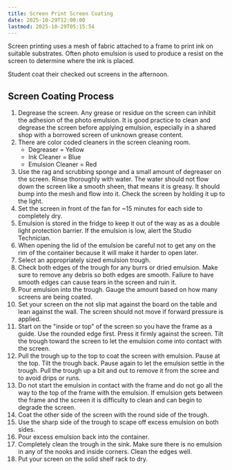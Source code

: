 ```yaml
---
title: Screen Print Screen Coating
date: 2025-10-29T12:00:00
lastmod: 2025-10-29T05:15:54
---
```


Screen printing uses a mesh of fabric attached to a frame to print ink on suitable substrates. Often photo emulsion is used to produce a resist on the screen to determine where the ink is placed.

Student coat their checked out screens in the afternoon.

## Screen Coating Process

1. Degrease the screen. Any grease or residue on the screen can inhibit the adhesion of the photo emulsion. It is good practice to clean and degrease the screen before applying emulsion, especially in a shared shop with a borrowed screen of unknown grease content.
2. There are color coded cleaners in the screen cleaning room.
   - Degreaser = Yellow
   - Ink Cleaner = Blue
   - Emulsion Cleaner = Red
3. Use the rag and scrubbing sponge and a small amount of degreaser on the screen. Rinse thoroughly with water. The water should not flow down the screen like a smooth sheen, that means it is greasy. It should bump into the mesh and flow into it. Check the screen by holding it up to the light.
4. Set the screen in front of the fan for ~15 minutes for each side to completely dry.
5. Emulsion is stored in the fridge to keep it out of the way as as a double light protection barrier. If the emulsion is low, alert the Studio Technician.
6. When opening the lid of the emulsion be careful not to get any on the rim of the container because it will make it harder to open later.
7. Select an appropriately sized emulsion trough.
8. Check both edges of the trough for any burrs or dried emulsion. Make sure to remove any debris so both edges are smooth. Failure to have smooth edges can cause tears in the screen and ruin it.
9. Pour emulsion into the trough. Gauge the amount based on how many screens are being coated.
10. Set your screen on the not slip mat against the board on the table and lean against the wall. The screen should not move if forward pressure is applied.
11. Start on the "inside or top" of the screen so you have the frame as a guide. Use the rounded edge first. Press it firmly against the screen. Tilt the trough toward the screen to let the emulsion come into contact with the screen.
12. Pull the trough up to the top to coat the screen with emulsion. Pause at the top. Tilt the trough back. Pause again to let the emulsion settle in the trough. Pull the trough up a bit and out to remove it from the scree and to avoid drips or runs.
13. Do not start the emulsion in contact with the frame and do not go all the way to the top of the frame with the emulsion. If emulsion gets between the frame and the screen it is difficulty to clean and can begin to degrade the screen.
14. Coat the other side of the screen with the round side of the trough.
15. Use the sharp side of the trough to scape off excess emulsion on both sides.
16. Pour excess emulsion back into the container.
17. Completely clean the trough in the sink. Make sure there is no emulsion in any of the nooks and inside corners. Clean the edges well.
18. Put your screen on the solid shelf rack to dry.
